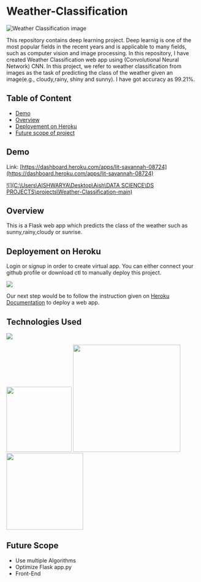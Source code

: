 # Weather-Classification
![Weather Classification image](https://i0.wp.com/kashmirreader.com/wp-content/uploads/2020/05/weather-forecast.jpg?fit=701%2C377&ssl=1)

This repository contains deep learning project. Deep learnig is one of the most popular fields in the recent years and is applicable to many fields, such as computer vision and image processing. In this repository, I have created Weather Classification web app using (Convolutional Neural Network) CNN. In this project, we refer to weather classification from images as the task of predicting the class of the weather given an image(e.g., cloudy,rainy, shiny and sunny). I have got accuracy as 99.21%.

## Table of Content
  * [Demo](#demo)
  * [Overview](#overview)
  * [Deployement on Heroku](#deployement-on-heroku)
  * [Future scope of project](#future-scope)
  
  
## Demo
Link: [https://dashboard.heroku.com/apps/lit-savannah-08724](https://dashboard.heroku.com/apps/lit-savannah-08724)

[![](C:\Users\AISHWARYA\Desktop\Aish\DATA SCIENCE\DS PROJECTS\projects\Weather-Classification-main)](https://dashboard.heroku.com/apps/lit-savannah-08724)


## Overview
This is a Flask web app which predicts the class of the weather such as sunny,rainy,cloudy or sunrise.

## Deployement on Heroku
Login or signup in order to create virtual app. You can either connect your github profile or download ctl to manually deploy this project.

[![](https://i.imgur.com/dKmlpqX.png)](https://heroku.com)

Our next step would be to follow the instruction given on [Heroku Documentation](https://devcenter.heroku.com/articles/getting-started-with-python) to deploy a web app.

## Technologies Used

![](https://forthebadge.com/images/badges/made-with-python.svg)

[<img target="_blank" src="https://flask.palletsprojects.com/en/1.1.x/_images/flask-logo.png" width=170>](https://flask.palletsprojects.com/en/1.1.x/) [<img target="_blank" src="https://number1.co.za/wp-content/uploads/2017/10/gunicorn_logo-300x85.png" width=280>](https://gunicorn.org) [<img target="_blank" src="https://scikit-learn.org/stable/_static/scikit-learn-logo-small.png" width=200>](https://scikit-learn.org/stable/) 

## Future Scope

* Use multiple Algorithms
* Optimize Flask app.py
* Front-End
